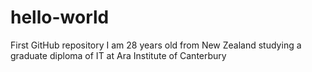 # hello-world
First GitHub repository
I am 28 years old from New Zealand studying a graduate diploma of IT at Ara Institute of Canterbury
